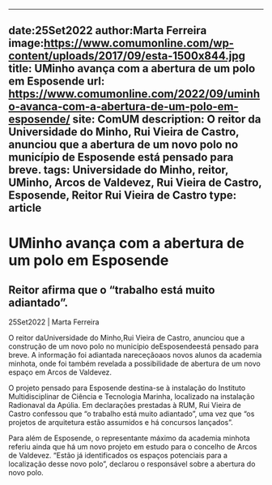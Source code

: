 
---
date:25Set2022
author:Marta Ferreira
image:https://www.comumonline.com/wp-content/uploads/2017/09/esta-1500x844.jpg
title: UMinho avança com a abertura de um polo em Esposende
url: https://www.comumonline.com/2022/09/uminho-avanca-com-a-abertura-de-um-polo-em-esposende/
site: ComUM
description: O reitor da Universidade do Minho, Rui Vieira de Castro, anunciou que a abertura de um novo polo no município de Esposende está pensado para breve.
tags: Universidade do Minho, reitor, UMinho, Arcos de Valdevez, Rui Vieira de Castro, Esposende, Reitor Rui Vieira de Castro
type: article
---


# UMinho avança com a abertura de um polo em Esposende

## Reitor afirma que o “trabalho está muito adiantado”.

25Set2022 | Marta Ferreira

O reitor daUniversidade do Minho,Rui Vieira de Castro, anunciou que a construção de um novo polo no município deEsposendeestá pensado para breve. A informação foi adiantada nareceçãoaos novos alunos da academia minhota, onde foi também revelada a possibilidade de abertura de um novo espaço em Arcos de Valdevez.

O projeto pensado para Esposende destina-se à instalação do Instituto Multidisciplinar de Ciência e Tecnologia Marinha, localizado na instalação Radionaval da Apúlia. Em declarações prestadas à RUM, Rui Vieira de Castro confessou que “o trabalho está muito adiantado”, uma vez que “os projetos de arquitetura estão assumidos e há concursos lançados”.

Para além de Esposende, o representante máximo da academia minhota referiu ainda que há um novo projeto em estudo para o concelho de Arcos de Valdevez. “Estão já identificados os espaços potenciais para a localização desse novo polo”, declarou o responsável sobre a abertura do novo polo.

